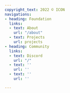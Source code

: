 ```yaml
---
copyright_text: 2022 © ICON
navigations:
- heading: Foundation
  links:
  - text: About
    url: "/about"
  - text: Projects
    url: projects
- heading: Community
  links:
  - text: Discord
    url: "/"
  - text: ''
    url: ''
  - text: ''
    url: ''

---
```

